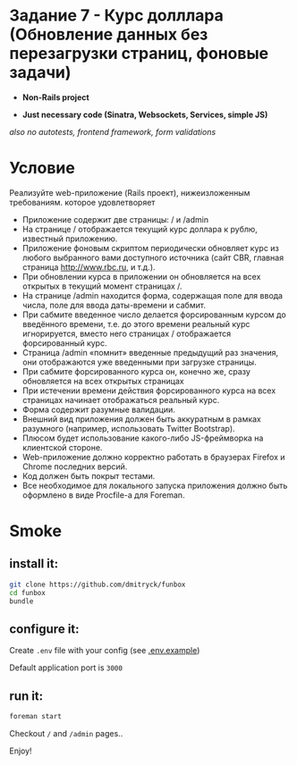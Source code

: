 # Задание 7 - Курс долллара (Обновление данных без перезагрузки страниц, фоновые задачи)

- __Non-Rails project__

- __Just necessary code (Sinatra, Websockets, Services, simple JS)__

_also no autotests, frontend framework, form validations_

# Условие

Реализуйте web-приложение (Rails проект), нижеизложенным требованиям. которое удовлетворяет

- Приложение содержит две страницы: / и /admin
- На странице / отображается текущий курс доллара к рублю, известный
приложению.
- Приложение фоновым скриптом периодически обновляет курс из любого
выбранного вами доступного источника (сайт CBR, главная страница
http://www.rbc.ru, и т.д.).
- При обновлении курса в приложении он обновляется на всех открытых в
текущий момент страницах /.
- На странице /admin находится форма, содержащая поле для ввода числа,
поле для ввода даты-времени и сабмит.
- При сабмите введенное число делается форсированным курсом до
введённого времени, т.е. до этого времени реальный курс игнорируется,
вместо него страницах / отображается форсированный курс.
- Страница /admin «помнит» введенные предыдущий раз значения, они
отображаются уже введенными при загрузке страницы.
- При сабмите форсированного курса он, конечно же, cразу обновляется на всех открытых страницах
- При истечении времени действия форсированного курса на всех страницах начинает отображаться реальный курс.
- Форма содержит разумные валидации.
- Внешний вид приложения должен быть аккуратным в рамках разумного
(например, использовать Twitter Bootstrap).
- Плюсом будет использование какого-либо JS-фреймворка на клиентской
стороне.
- Web-приложение должно корректно работать в браузерах Firefox и
Chrome последних версий.
- Код должен быть покрыт тестами.
- Все необходимое для локального запуска приложения должно быть
оформлено в виде Procfile-а для Foreman.

# Smoke

## install it:
```bash
git clone https://github.com/dmitryck/funbox
cd funbox
bundle
```

## configure it:
Create `.env` file with your config (see [.env.example](https://github.com/dmitryck/funbox/blob/master/.env.example))

Default application port is `3000`

## run it:
```bash
foreman start
```

Checkout `/` and `/admin` pages..

Enjoy!
